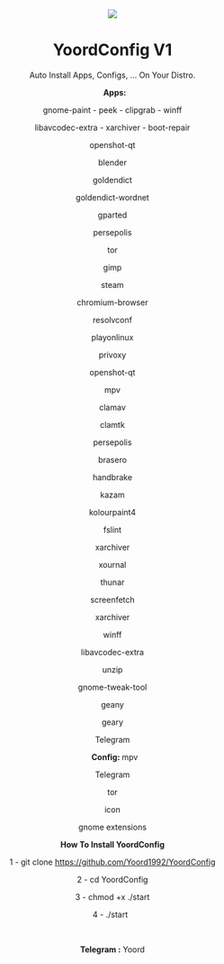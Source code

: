 <center>
<img src="http://s7.picofile.com/file/8378262742/1.png">
<center/>

# YoordConfig V1
Auto Install Apps, Configs, ... On Your Distro.
<p>
  &nbsp;
 <b> Apps: </b>
    <p>
  gnome-paint 
  -
  peek   -
  clipgrab   -
  winff  <p>
  libavcodec-extra -
  xarchiver -
  boot-repair  <p>
  openshot-qt  <p>
  blender   <p>
  goldendict   <p>
  goldendict-wordnet   <p>
  gparted   <p>
  persepolis   <p>
  tor   <p>
  gimp   <p>
  steam   <p>  
  chromium-browser   <p>
  resolvconf   <p>
  playonlinux   <p>
  privoxy   <p>
  openshot-qt   <p>
  mpv    <p>
  clamav   <p>
  clamtk   <p>
  persepolis   <p>
  brasero   <p>
  handbrake   <p>
  kazam   <p>
  kolourpaint4   <p>  <p>
  fslint   <p>
  xarchiver   <p>
  xournal   <p>
  thunar   <p>
  screenfetch   <p>
  xarchiver   <p>
  winff   <p>
  libavcodec-extra   <p>
  unzip   <p>
  gnome-tweak-tool   <p>
  geany   <p>
  geary  <p>
  Telegram  <p>
    &nbsp;
 <b> Config: </b>
  mpv  <p>
  Telegram  <p>
  tor  <p>
  icon  <p>
  gnome extensions  <p>

<b>How To Install YoordConfig</b>

1 - git clone https://github.com/Yoord1992/YoordConfig
<p>
2 - cd YoordConfig
<p>
3 - chmod +x ./start
<p>
4 - ./start
&nbsp;
  <p>
    <p>
&nbsp;
&nbsp;
<p>
<b>Telegram :</b> Yoord
<p>

